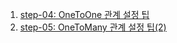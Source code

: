 1. [step-04: OneToOne 관계 설정 팁](https://github.com/yoon-youngjin/SSS/blob/main/Selp_Spring_Study/doc/step-04.md)
2. [step-05: OneToMany 관계 설정 팁(2)](https://github.com/yoon-youngjin/SSS/blob/main/Selp_Spring_Study/doc/step-05.md)
